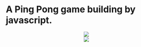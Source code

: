 # A Ping Pong game building by javascript.
<div align='center'><image src='https://user-images.githubusercontent.com/65795540/157170675-934e0775-771d-4c08-8325-db575f687b4e.png'></image></div>
<div align='center'><image src='https://user-images.githubusercontent.com/65795540/157170615-056430ef-323d-4526-9f4a-940fedef8ccf.png'></image></div>
